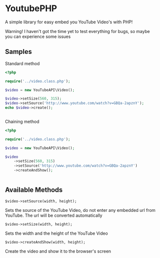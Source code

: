YoutubePHP
==========

A simple library for easy embed you YouTube Video's with PHP!

Warning! I haven't got the time yet to test everything for bugs, so maybe you can experience some issues

Samples
-------

Standard method

```php
<?php

require('../video.class.php');

$video = new YouTubeAPI\Video();

$video->setSize(560, 315);
$video->setSource('http://www.youtube.com/watch?v=GBQa-2apznY');
echo $video->create();
	
```

Chaining method

```php
<?php

require('../video.class.php');

$video = new YouTubeAPI\Video();

$video
	->setSize(560, 315)
	->setSource('http://www.youtube.com/watch?v=GBQa-2apznY')
	->createAndShow();
	
```

Available Methods
-----------------

```
$video->setSource(width, height);
```

Sets the source of the YouTube Video, do not enter any embedded url from YouTube. The url will be converted automatically



```
$video->setSize(width, height);
```

Sets the width and the height of the YouTube Video

```
$video->createAndShow(width, height);
```

Create the video and show it to the browser's screen



